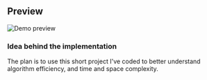 ## Preview

![Demo preview](https://media.discordapp.net/attachments/894916034962796554/1202111653479452732/morse_code_demo_gif.gif?ex=65cc44b8&is=65b9cfb8&hm=b9d95c341f15ad0c2327e34c7a711aff76cb77f627e02ad6c0f6fa6478f84c7b&=&width=1600&height=900)

### Idea behind the implementation
The plan is to use this short project I've coded to better understand algorithm efficiency, and time and space complexity.
